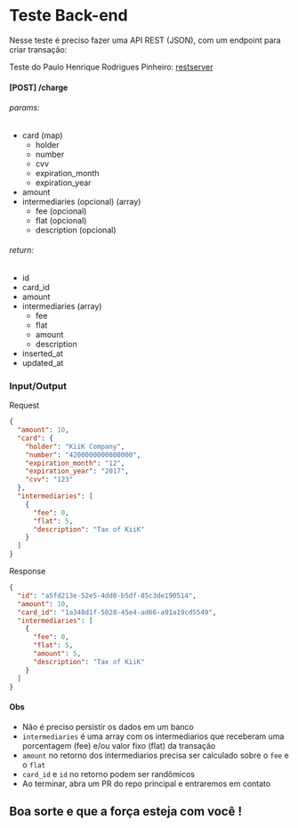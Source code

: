 # Teste Back-end
Nesse teste é preciso fazer uma API REST (JSON), com um endpoint para criar transação:

Teste do Paulo Henrique Rodrigues Pinheiro: [restserver](restserver/)

#### [POST] /charge
###### params:
* card (map)
    * holder
    * number
    * cvv
    * expiration_month
    * expiration_year
* amount
* intermediaries (opcional) (array)
    * fee (opcional)
    * flat (opcional)
    * description (opcional)

###### return:
* id
* card_id
* amount
* intermediaries (array)
    * fee
    * flat
    * amount
    * description
* inserted_at
* updated_at

### Input/Output
Request
```json
{
  "amount": 10,
  "card": {
    "holder": "KiiK Company",
    "number": "4200000000000000",
    "expiration_month": "12",
    "expiration_year": "2017",
    "cvv": "123"
  },
  "intermediaries": [
    {
      "fee": 0,
      "flat": 5,
      "description": "Tax of KiiK"
    }
  ]
}
```
Response
```json
{
  "id": "a5fd213e-52e5-4dd0-b5df-85c3de190514",
  "amount": 10,
  "card_id": "1a348d1f-5028-45e4-ad66-a91a19cd5549",
  "intermediaries": [
    {
      "fee": 0,
      "flat": 5,
      "amount": 5,
      "description": "Tax of KiiK"
    }
  ]
}
```

#### Obs
* Não é preciso persistir os dados em um banco
* `intermediaries` é uma array com os intermediarios que receberam uma porcentagem (fee) e/ou valor fixo (flat) da transação
* `amount` no retorno dos intermediarios precisa ser calculado sobre o `fee` e o `flat`
* `card_id` e `id` no retorno podem ser randômicos
* Ao terminar, abra um PR do repo principal e entraremos em contato

## Boa sorte e que a força esteja com você !
